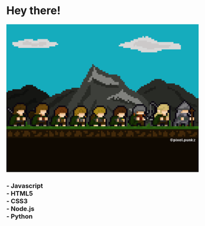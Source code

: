 <h1> Hey there! </h1>
<p align="center">
    <img src="./wallpaper.png" width=600px>  
</p>

<h3>
    <l1> - Javascript </li> <br>
    <l1> - HTML5 </li> <br>
    <l1> - CSS3 </li> <br>
    <l1> - Node.js </li> <br>
    <l1> - Python </li> <br>
</h3>